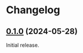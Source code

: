 # Changelog

<!-- changelogging: start -->

## [0.1.0](https://github.com/nekitdev/changelogging/tree/v0.1.0) (2024-05-28)

Initial release.
